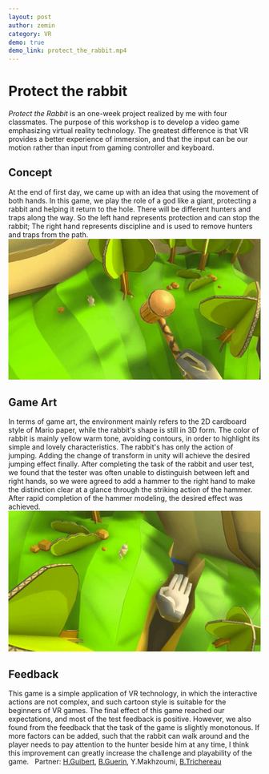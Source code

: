 ```yaml
---
layout: post
author: zemin 
category: VR
demo: true
demo_link: protect_the_rabbit.mp4
---
```


# Protect the rabbit

*Protect the Rabbit* is an one-week project realized by me with four classmates. The purpose of this workshop is to develop a video game emphasizing virtual reality technology. The greatest difference is that VR provides a better experience of immersion, and that the input can be our motion rather than input from gaming controller and keyboard.

## Concept

At the end of first day, we came up with an idea that using the movement of both hands. In this game, we play the role of a god like a giant, protecting a rabbit and helping it return to the hole. There will be different hunters and traps along the way. So the left hand represents protection and can stop the rabbit; The right hand represents discipline and is used to remove hunters and traps from the path.
&nbsp;
![Alt text](https://raw.githubusercontent.com/zemin-xu/zemin-xu.github.io/master/assets/images/save-rabbit-hands.gif "using one hand to project the rabbit from traps")

## Game Art

In terms of game art, the environment mainly refers to the 2D cardboard style of Mario paper, while the rabbit's shape is still in 3D form. The color of rabbit is mainly yellow warm tone, avoiding contours, in order to highlight its simple and lovely characteristics. The rabbit's has only the action of jumping. Adding the change of transform in unity will achieve the desired jumping effect finally. After completing the task of the rabbit and user test, we found that the tester was often unable to distinguish between left and right hands, so we were agreed to add a hammer to the right hand to make the distinction clear at a glance through the striking action of the hammer. After rapid completion of the hammer modeling, the desired effect was achieved.
&nbsp;
![Alt text](https://raw.githubusercontent.com/zemin-xu/zemin-xu.github.io/master/assets/images/save-rabbit-help.gif "using another hand to help the rabbit")

## Feedback

This game is a simple application of VR technology, in which the interactive actions are not complex, and such cartoon style is suitable for the beginners of VR games. The final effect of this game reached our expectations, and most of the test feedback is positive. However, we also found from the feedback that the task of the game is slightly monotonous. If more factors can be added, such that the rabbit can walk around and the player needs to pay attention to the hunter beside him at any time, I think this improvement can greatly increase the challenge and playability of the game.
&nbsp;
Partner: [H.Guibert](https://www.linkedin.com/in/hélènedeguibert/), [B.Guerin](https://www.linkedin.com/in/baptiste-guérin-2021b9187/), Y.Makhzoumi, [B.Trichereau](https://www.linkedin.com/in/bastien-trichereau-98437814b/)
